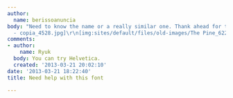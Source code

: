 ```yaml
---
author:
  name: berissoanuncia
body: "Need to know the name or a really similar one. Thank ahead for the help.\r\n\r\n[img:sites/default/files/old-images/Pine2
  - copia_4528.jpg]\r\n[img:sites/default/files/old-images/The Pine_6227.png]"
comments:
- author:
    name: Ryuk
  body: You can try Helvetica.
  created: '2013-03-21 20:02:10'
date: '2013-03-21 18:22:40'
title: Need help with this font

---
```

